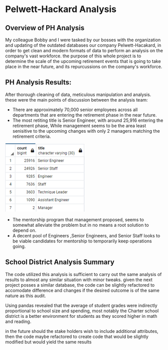 # Pelwett-Hackard Analysis

## Overview of PH Analysis
My colleague Bobby and I were tasked by our bosses with the organization and updating of the outdated databases our company Pelwett-Hacakard, in order to get clean and modern formats of data to perform an analysis on the company's vast workforce. the purpose of this whole project is to determine the scale of the upcoming retirement events that is going to take place in the near future, and its repurcussions on the company's workforce.

## PH Analysis Results:
After thorough cleaning of data, meticulous manipulation and analysis. these were the main points of discussion between the analysis team:
- There are approximately 70,000 senior employees across all departments that are entering the retirement phase in the near future.
- The most retiting title is Senior Engineer, with around 25,916 entering the retirement phase, While management seems to be the area least senisitive to the upcoming changes with only 2 managers matching the retirement criteria.
  
![Titles_Count](https://github.com/A-Mossa/Pewlett-Hackard-Analysis/blob/main/titlescount.png)

- The mentorship program that management proposed, seems to somewhat alleviate the problem but in no means a root solution to depend on.
- A decent pool of Engineers ,Senior Engineers, and Senior Staff looks to be viable candidates for mentorship to temporarily keep operations going.

## School District Analysis Summary
The code utilized this analysis is sufficient to carry out the same analysis of results to almost any similar situation with minor tweaks.
given the next project posses a similar database, the code can be slightly refactored to accomodate difference and changes if the desired outcome is of the same nature as this audit.

Using pandas revealed that the average of student grades were indirectly proportional to school size and spending, most notably the Charter school district is a better environment for students as they scored higher in math and reading.

in the future should the stake holders wish to include additional attributes, then the code maybe refactored to create code that would be slightly modified but would yield the same results
